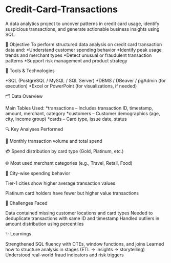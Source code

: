 # Credit-Card-Transactions
A data analytics project to uncover patterns in credit card usage, identify suspicious transactions, and generate actionable business insights using SQL.

🎯 Objective
To perform structured data analysis on credit card transaction data and:
*Understand customer spending behavior
*Identify peak usage trends and merchant types
*Detect unusual or fraudulent transaction patterns
*Support risk management and product strategy

🧰 Tools & Technologies

*SQL (PostgreSQL / MySQL / SQL Server)
*DBMS / DBeaver / pgAdmin (for execution)
*Excel or PowerPoint (for visualizations, if needed)

🗂️ Data Overview

Main Tables Used:
*transactions – Includes transaction ID, timestamp, amount, merchant, category
*customers – Customer demographics (age, city, income group)
*cards – Card type, issue date, status


🔍 Key Analyses Performed

🧾 Monthly transaction volume and total spend

💳 Spend distribution by card type (Gold, Platinum, etc.)

🌐 Most used merchant categories (e.g., Travel, Retail, Food)

📍 City-wise spending behavior

Tier-1 cities show higher average transaction values

Platinum card holders have fewer but higher value transactions

🚧 Challenges Faced

Data contained missing customer locations and card types
Needed to deduplicate transactions with same ID and timestamp
Handled outliers in amount distribution using percentiles

✨ Learnings

Strengthened SQL fluency with CTEs, window functions, and joins
Learned how to structure analysis in stages (ETL → insights → storytelling)
Understood real-world fraud indicators and risk triggers
